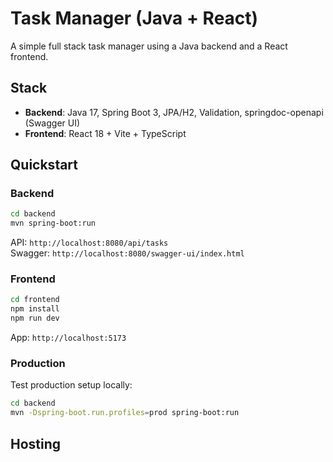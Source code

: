 # Task Manager (Java + React)

A simple full stack task manager using a Java backend and a React frontend.

## Stack
- **Backend**: Java 17, Spring Boot 3, JPA/H2, Validation, springdoc-openapi (Swagger UI)
- **Frontend**: React 18 + Vite + TypeScript

## Quickstart
### Backend
```bash
cd backend
mvn spring-boot:run
```
API: `http://localhost:8080/api/tasks`  
Swagger: `http://localhost:8080/swagger-ui/index.html`

### Frontend
```bash
cd frontend
npm install
npm run dev
```
App: `http://localhost:5173`

### Production
Test production setup locally: 
```bash
cd backend
mvn -Dspring-boot.run.profiles=prod spring-boot:run
```

## Hosting
